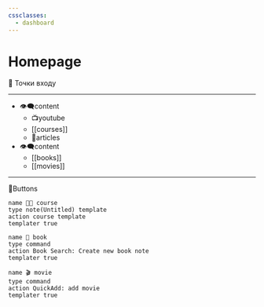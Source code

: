 ```yaml
---
cssclasses:
  - dashboard
---
```

# Homepage

📲 Точки входу
_______________________________
- 👁‍🗨content
	- 📺youtube
	- [[courses]]
	-  📰articles
- 👁‍🗨content
	- [[books]]
	- [[movies]]


---
🔘Buttons

```button
name 🧑‍🏫 course 
type note(Untitled) template
action course template
templater true
```

``` button
name 📘 book
type command
action Book Search: Create new book note
templater true 
```

```button
name 🎬 movie
type command
action QuickAdd: add movie
templater true 
```


